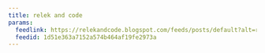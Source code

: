 ```yaml
---
title: relek and code
params:
  feedlink: https://relekandcode.blogspot.com/feeds/posts/default?alt=rss
  feedid: 1d51e363a7152a574b464af19fe2973a
---
```

